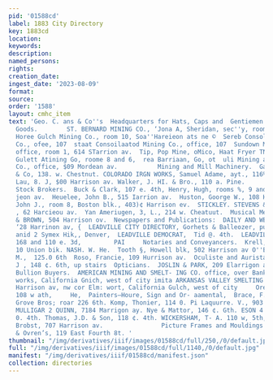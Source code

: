 ```yaml
---
pid: '01588cd'
label: 1883 City Directory
key: 1883cd
location: 
keywords: 
description: 
named_persons: 
rights: 
creation_date: 
ingest_date: '2023-08-09'
format: 
source: 
order: '1588'
layout: cmhc_item
text: 'Geo. C. ans & Co''s  Headquarters for Hats, Caps and  Gentiemen’s Furnishing
  Goods.        ST. BERNARD MINING CO., ‘Jona A, Sheridan, sec''y, room 3, 819  Stray
  Horee Gulch Mining Co., room 10, Soa''Hareieon ats ne ©  Sereb Consolidated Mining
  Co., ofee, 107  staat Consoilaatod Mining Co., office, 107  Sundown Mining Co.,
  office, room 1, 614 STarrion av.  Tip, Pop Mine, oMico, Haat Fryer TN  yEite''s
  Gulett Atining Go, roome 8 and 6,  rea Barriaan, Go, ot  uli Mining and Lmprovement
  Co., office, $09 Mordean av.           Mining and Mill Machinery.  Garton, J. C.
  & Co, 138. w. Chestnut. COLORADO IRGN WORKS, Samuel Adame, ayt., 116%. c. 4th. De
  Lau, 8. J, $00 Harrison av. Walker, J. HI. & Bro., 110 a. Pine.        Mining and
  Stock Brokers.  Buck & Clark, 107 e. 4th, Henry, Hugh, rooms %, 9 and 10, $19 Har-
  jeon av.  Heuelee, John B., 515 Iarrion av.  Huston, Goorge W., 108 Harrigon av,  McGowan,
  John J., room 8, Boston blk., 403)¢ Harrison ev.  STICKLEY. STEVENS & SHAW, room
  , 62 Harcieou av.  Yan Ameriugen, 3, L., 214 w. Cheatuut.  Musical Merchandise.  WORCESTER
  & BROWN, 504 Harrison ov.  Newspapers and Publications:  DAILY AND WEEKLY CHRONICLE,
  ‘28 Harrinon av, {  LEADVILLE CITY DIRECTORY, Gorhets & Balleozer, publishers, roma
  anid 2 Symex Hik,, Denver,  LEADVILLE DEMOCRAT,  Tid @. 4th.  LEADVILLE HERALD,
  168 and 110 e. 3d,         PAI     Notaries and Conveyancers.  Krell, H. P., room
  10 Union bik. NASH. W. He.  Tooth §, Howell blk, 502 Harrison av O''BRIEN, THOMAS
  M.,  125.0 6th  Roso, Francie, 109 Hurrison av.  Oculiste and Aurista.  Smith, John
  J , 148 ¢. 6th, up stairs  Opticians.  JOSLIN & PARK, 209 Elarrigon av  Ore and
  Bullion Buyers.  AMERICAN MINING AND SMELT- ING CO. office, over Bank of Leadville:
  works, California Gnich, west of city imita ARKANSAS VALLEY SMELTING  co. office,
  Harrison av, nw cor Elm: wort, California Gulch, west of city     Ore Sack Manufacturers.  LANDELL,
  108 w ath,     He,  Painters—Houre, Sign and Or- aamental,  Brace, F. E, 14 e. 6th.
  Grove Bros; roar 226 6th. Komp, Thonier, 114 0. Pi Laquurre. V., 903 Harcisan av.
  MULLIGAR 2 QUINN, 7184 Marrigon ay. Nye & Mattor, 146 ¢. Gth. ESON 4 OVREN, 319
  0. 4th. Thomas, J.D. & Son, 118 ¢. 4th. WICKERSHAM, T- A. 110 w, 5th, Williame''®
  Brobst, 707 Harrison av.                Picture Frames and Mouldings  At Oleson
  & Ovren’s, 119 East Fourth 8t. '
thumbnail: "/img/derivatives/iiif/images/01588cd/full/250,/0/default.jpg"
full: "/img/derivatives/iiif/images/01588cd/full/1140,/0/default.jpg"
manifest: "/img/derivatives/iiif/01588cd/manifest.json"
collection: directories
---
```

